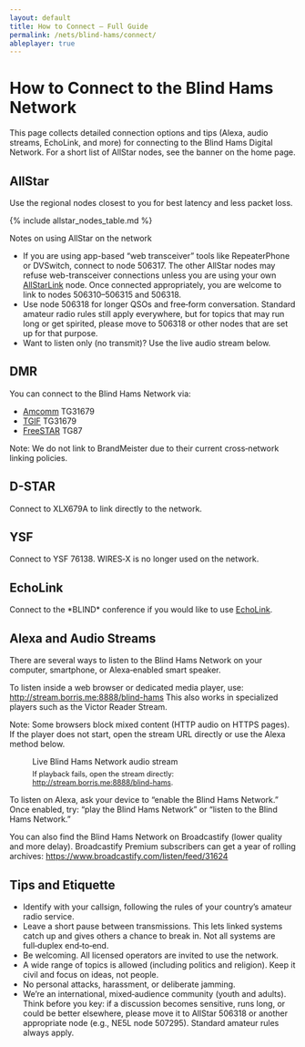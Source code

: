 ```yaml
---
layout: default
title: How to Connect — Full Guide
permalink: /nets/blind-hams/connect/
ableplayer: true
---
```


# How to Connect to the Blind Hams Network

This page collects detailed connection options and tips (Alexa, audio streams, EchoLink, and more) for connecting to the Blind Hams Digital Network. For a short list of AllStar nodes, see the banner on the home page.

## AllStar

Use the regional nodes closest to you for best latency and less packet loss.

{% include allstar_nodes_table.md %}

Notes on using AllStar on the network
- If you are using app-based “web transceiver” tools like RepeaterPhone or DVSwitch, connect to node 506317. The other AllStar nodes may refuse web-transceiver connections unless you are using your own [AllStarLink](https://www.allstarlink.org) node. Once connected appropriately, you are welcome to link to nodes 506310–506315 and 506318.
- Use node 506318 for longer QSOs and free‑form conversation. Standard amateur radio rules still apply everywhere, but for topics that may run long or get spirited, please move to 506318 or other nodes that are set up for that purpose.
- Want to listen only (no transmit)? Use the live audio stream below.
## DMR

You can connect to the Blind Hams Network via:
- [Amcomm](https://www.amcomm.network) TG31679
- [TGIF](https://tgif.network) TG31679
- [FreeSTAR](https://freestar.network) TG87

Note: We do not link to BrandMeister due to their current cross‑network linking policies.
 
 ## D-STAR

Connect to XLX679A to link directly to the network.

## YSF

Connect to YSF 76138. WIRES‑X is no longer used on the network.

## EchoLink

Connect to the \*BLIND\* conference if you would like to use [EchoLink](https://www.echolink.org).

## Alexa and Audio Streams

There are several ways to listen to the Blind Hams Network on your
computer, smartphone, or Alexa‑enabled smart speaker.

To listen inside a web browser or dedicated media player, use:
<http://stream.borris.me:8888/blind-hams>
This also works in specialized players such as the Victor Reader Stream.

Note: Some browsers block mixed content (HTTP audio on HTTPS pages). If the player does not start, open the stream URL directly or use the Alexa method below.

<figure class="audio-player">
  <figcaption>Live Blind Hams Network audio stream</figcaption>
  <audio id="bhn-stream" data-able-player preload="none">
    <source src="http://stream.borris.me:8888/blind-hams" type="audio/mpeg">
  </audio>
  <p style="font-size: 0.9em; margin-top: .4rem">
    If playback fails, open the stream directly:
    <a href="http://stream.borris.me:8888/blind-hams">http://stream.borris.me:8888/blind-hams</a>.
  </p>
</figure>

To listen on Alexa, ask your device to “enable the Blind Hams Network.” Once enabled, try:
“play the Blind Hams Network” or “listen to the Blind Hams Network.”

You can also find the Blind Hams Network on Broadcastify (lower quality and more delay). Broadcastify Premium subscribers can get a year of rolling archives:
<https://www.broadcastify.com/listen/feed/31624>

## Tips and Etiquette

- Identify with your callsign, following the rules of your country’s amateur radio service.
- Leave a short pause between transmissions. This lets linked systems catch up and gives others a chance to break in. Not all systems are full‑duplex end‑to‑end.
- Be welcoming. All licensed operators are invited to use the network.
- A wide range of topics is allowed (including politics and religion). Keep it civil and focus on ideas, not people.
- No personal attacks, harassment, or deliberate jamming.
- We’re an international, mixed‑audience community (youth and adults). Think before you key: if a discussion becomes sensitive, runs long, or could be better elsewhere, please move it to AllStar 506318 or another appropriate node (e.g., NE5L node 507295). Standard amateur rules always apply.

